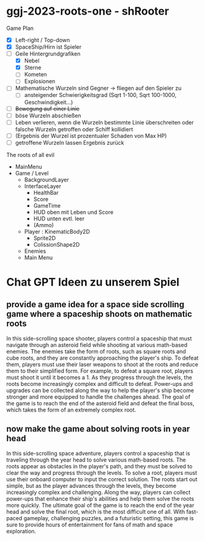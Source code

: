 # ggj-2023-roots-one - shRooter

Game Plan

- [x] Left-right / Top-down
- [x] SpaceShip/Hirn ist Spieler
- [ ] Geile Hintergrundgrafiken
    - [x] Nebel
    - [x] Sterne
    - [ ] Kometen
    - [ ] Explosionen
- [ ] Mathematische Wurzeln sind Gegner -> fliegen auf den Spieler zu
    - [ ] ansteigender Schwierigkeitsgrad (Sqrt 1-100, Sqrt 100-1000, Geschwindigkeit...)
- [ ] ~~Bewegung auf einer Linie~~
- [ ] böse Wurzeln abschießen
- [ ] Leben verlieren, wenn die Wurzeln bestimmte Linie überschreiten oder falsche Wurzeln getroffen oder Schiff
  kollidiert
- [ ] (Ergebnis der Wurzel ist prozentualer Schaden von Max HP)
- [ ] getroffene Wurzeln lassen Ergebnis zurück

The roots of all evil

- MainMenu
- Game / Level
    - BackgroundLayer
    - InterfaceLayer
        - HealthBar
        - Score
        - GameTime
        - HUD oben mit Leben und Score
        - HUD unten evtl. leer
        - (Ammo)
    - Player : KinematicBody2D
        - Sprite2D
        - ColissionShape2D
    - Enemies
    - Main Menu

# Chat GPT Ideen zu unserem Spiel

## provide a game idea for a space side scrolling game where a spaceship shoots on mathematic roots

In this side-scrolling space shooter, players control a spaceship that must navigate through an asteroid field while
shooting at various math-based enemies. The enemies take the form of roots, such as square roots and cube roots, and
they are constantly approaching the player's ship. To defeat them, players must use their laser weapons to shoot at the
roots and reduce them to their simplified form. For example, to defeat a square root, players must shoot it until it
becomes a 1. As they progress through the levels, the roots become increasingly complex and difficult to defeat.
Power-ups and upgrades can be collected along the way to help the player's ship become stronger and more equipped to
handle the challenges ahead. The goal of the game is to reach the end of the asteroid field and defeat the final boss,
which takes the form of an extremely complex root.

## now make the game about solving roots in year head

In this side-scrolling space adventure, players control a spaceship that is traveling through the year head to solve
various math-based roots. The roots appear as obstacles in the player's path, and they must be solved to clear the way
and progress through the levels. To solve a root, players must use their onboard computer to input the correct solution.
The roots start out simple, but as the player advances through the levels, they become increasingly complex and
challenging. Along the way, players can collect power-ups that enhance their ship's abilities and help them solve the
roots more quickly. The ultimate goal of the game is to reach the end of the year head and solve the final root, which
is the most difficult one of all. With fast-paced gameplay, challenging puzzles, and a futuristic setting, this game is
sure to provide hours of entertainment for fans of math and space exploration.
